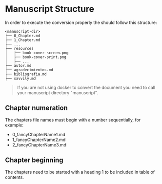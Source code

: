# Manuscript Structure

In order to execute the conversion properly the <manuscript-dir> should follow this structure:

```
<manuscript-dir>
├── 0_Chapter.md
├── 1_Chapter.md
├── ...
├── resources
│   ├── book-cover-screen.png
│   ├── book-cover-print.png
│   ├── ...
├── autor.md
├── agradecimientos.md
├── bibliografia.md
├── savvily.md
```

> If you are not using docker to convert the document you need to call your manuscript directory
> "manuscript".

## Chapter numeration

The chapters file names must begin with a number sequentially, for example:
- 0_fancyChapterName1.md
- 1_fancyChapterName2.md
- 2_fancyChapterName3.md

## Chapter beginning

The chapters need to be started with a heading 1 to be included in table of contents.
